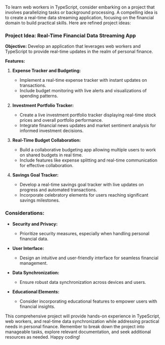 To learn web workers in TypeScript, consider embarking on a project that involves parallelizing tasks or background processing. A compelling idea is to create a real-time data streaming application, focusing on the financial domain to build practical skills. Here are refined project ideas:

### Project Idea: Real-Time Financial Data Streaming App

**Objective:** Develop an application that leverages web workers and TypeScript to provide real-time updates in the realm of personal finance.

**Features:**

1. **Expense Tracker and Budgeting:**
    
    - Implement a real-time expense tracker with instant updates on transactions.
    - Include budget monitoring with live alerts and visualizations of spending patterns.
2. **Investment Portfolio Tracker:**
    
    - Create a live investment portfolio tracker displaying real-time stock prices and overall portfolio performance.
    - Integrate financial news updates and market sentiment analysis for informed investment decisions.
3. **Real-Time Budget Collaboration:**
    
    - Build a collaborative budgeting app allowing multiple users to work on shared budgets in real time.
    - Include features like expense splitting and real-time communication for effective collaboration.
4. **Savings Goal Tracker:**
    
    - Develop a real-time savings goal tracker with live updates on progress and automated transactions.
    - Incorporate celebratory elements for users reaching significant savings milestones.

### Considerations:

- **Security and Privacy:**
    
    - Prioritize security measures, especially when handling personal financial data.
- **User Interface:**
    
    - Design an intuitive and user-friendly interface for seamless financial management.
- **Data Synchronization:**
    
    - Ensure robust data synchronization across devices and users.
- **Educational Elements:**
    
    - Consider incorporating educational features to empower users with financial insights.

This comprehensive project will provide hands-on experience in TypeScript, web workers, and real-time data synchronization while addressing practical needs in personal finance. Remember to break down the project into manageable tasks, explore relevant documentation, and seek additional resources as needed. Happy coding!

